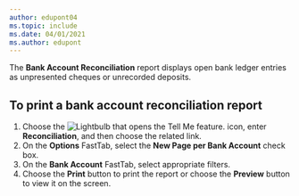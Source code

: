 ```yaml
---
author: edupont04
ms.topic: include
ms.date: 04/01/2021
ms.author: edupont
---
```

The **Bank Account Reconciliation** report displays open bank ledger entries as unpresented cheques or unrecorded deposits.  

## <a name="to-print-a-bank-account-reconciliation-report" />To print a bank account reconciliation report

1. Choose the ![Lightbulb that opens the Tell Me feature.](../../../media/ui-search/search_small.png "Tell me what you want to do") icon, enter **Reconciliation**, and then choose the related link.  
2. On the **Options** FastTab, select the **New Page per Bank Account** check box.  
3. On the **Bank Account** FastTab, select appropriate filters.  
4. Choose the **Print** button to print the report or choose the **Preview** button to view it on the screen.  
